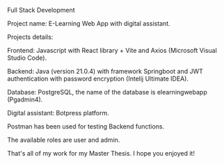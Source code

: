 
Full Stack Development

Project name: E-Learning Web App with digital assistant.
 
Projects details:

Frontend: Javascript with React library + Vite and Axios (Microsoft Visual Studio Code).

Backend:  Java (version 21.0.4) with framework Springboot and JWT authentication with password encryption (Intelij Ultimate IDEA).

Database: PostgreSQL, the name of the database is elearningwebapp (Pgadmin4).

Digital assistant: Botpress platform.

Postman has been used for testing Backend functions.

The available roles are user and admin.

That's all of my work for my Master Thesis. I hope you enjoyed it!
